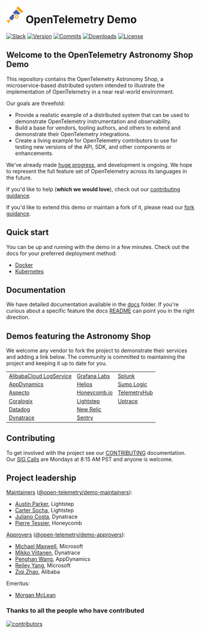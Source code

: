 # ![otel-photo](./docs/img/opentelemetry-logo-nav.png) OpenTelemetry Demo

[![Slack](https://img.shields.io/badge/slack-@cncf/otel/demo-brightgreen.svg?logo=slack)](https://cloud-native.slack.com/archives/C03B4CWV4DA)
[![Version](https://img.shields.io/github/v/release/open-telemetry/opentelemetry-demo?color=blueviolet)](https://github.com/open-telemetry/opentelemetry-demo/releases)
[![Commits](https://img.shields.io/github/commits-since/open-telemetry/opentelemetry-demo/latest?color=ff69b4&include_prereleases)](https://github.com/open-telemetry/opentelemetry-demo/graphs/commit-activity)
[![Downloads](https://img.shields.io/docker/pulls/otel/demo)](https://hub.docker.com/r/otel/demo)
[![License](https://img.shields.io/badge/License-Apache_2.0-blue.svg?color=red)](https://github.com/open-telemetry/opentelemetry-demo/blob/main/LICENSE)

## Welcome to the OpenTelemetry Astronomy Shop Demo

This repository contains the OpenTelemetry Astronomy Shop, a microservice-based
distributed system intended to illustrate the implementation of OpenTelemetry in
a near real-world environment.

Our goals are threefold:

- Provide a realistic example of a distributed system that can be used to
  demonstrate OpenTelemetry instrumentation and observability.
- Build a base for vendors, tooling authors, and others to extend and
  demonstrate their OpenTelemetry integrations.
- Create a living example for OpenTelemetry contributors to use for testing new
  versions of the API, SDK, and other components or enhancements.

We've already made [huge
progress](https://github.com/open-telemetry/opentelemetry-demo/blob/main/CHANGELOG.md),
and development is ongoing. We hope to represent the full feature set of
OpenTelemetry across its languages in the future.

If you'd like to help (**which we would love**), check out our [contributing
guidance](./CONTRIBUTING.md).

If you'd like to extend this demo or maintain a fork of it, please read our
[fork guidance](./docs/forking.md).

## Quick start

You can be up and running with the demo in a few minutes. Check out the docs for
your preferred deployment method:

- [Docker](./docs/docker_deployment.md)
- [Kubernetes](./docs/kubernetes_deployment.md)

## Documentation

We have detailed documentation available in the [docs](./docs/) folder. If you're
curious about a specific feature the docs [README](./docs/README.md) can point
you in the right direction.

## Demos featuring the Astronomy Shop

We welcome any vendor to fork the project to demonstrate their services and
adding a link below. The community is committed to maintaining the project and
keeping it up to date for you.

|                                                                                                                   |                                                                   |                                                                                              |
| ----------------------------------------------------------------------------------------------------------------- | ----------------------------------------------------------------- | -------------------------------------------------------------------------------------------- |
| [AlibabaCloud LogService](https://github.com/aliyun-sls/opentelemetry-demo)                                       | [Grafana Labs](https://github.com/grafana/opentelemetry-demo)     | [Splunk](https://github.com/signalfx/opentelemetry-demo)                                     |
| [AppDynamics](https://www.appdynamics.com/blog/cloud/how-to-observe-opentelemetry-demo-app-in-appdynamics-cloud/) | [Helios](https://otelsandbox.gethelios.dev)                       | [Sumo Logic](https://www.sumologic.com/blog/common-opentelemetry-demo-application/)          |
| [Aspecto](https://github.com/aspecto-io/opentelemetry-demo)                                                       | [Honeycomb.io](https://github.com/honeycombio/opentelemetry-demo) | [TelemetryHub](https://github.com/TelemetryHub/opentelemetry-demo/tree/telemetryhub-backend) |
| [Coralogix](https://coralogix.com/blog/configure-otel-demo-send-telemetry-data-coralogix)                         | [Lightstep](https://github.com/lightstep/opentelemetry-demo)      | [Uptrace](https://github.com/uptrace/uptrace/tree/master/example/opentelemetry-demo)         |
| [Datadog](https://github.com/DataDog/opentelemetry-demo)                                                          | [New Relic](https://github.com/newrelic/opentelemetry-demo)       |                                                                                              |
| [Dynatrace](https://www.dynatrace.com/news/blog/opentelemetry-demo-application-with-dynatrace/)                   | [Sentry](https://github.com/getsentry/opentelemetry-demo)         |                                                                                              |

## Contributing

To get involved with the project see our [CONTRIBUTING](CONTRIBUTING.md)
documentation. Our [SIG Calls](CONTRIBUTING.md#join-a-sig-call) are Mondays at
8:15 AM PST and anyone is welcome.

## Project leadership

[Maintainers](https://github.com/open-telemetry/community/blob/main/community-membership.md#maintainer)
([@open-telemetry/demo-maintainers](https://github.com/orgs/open-telemetry/teams/demo-maintainers)):

- [Austin Parker](https://github.com/austinlparker), Lightstep
- [Carter Socha](https://github.com/cartersocha), Lightstep
- [Juliano Costa](https://github.com/julianocosta89), Dynatrace
- [Pierre Tessier](https://github.com/puckpuck), Honeycomb

[Approvers](https://github.com/open-telemetry/community/blob/main/community-membership.md#approver)
([@open-telemetry/demo-approvers](https://github.com/orgs/open-telemetry/teams/demo-approvers)):

- [Michael Maxwell](https://github.com/mic-max), Microsoft
- [Mikko Viitanen](https://github.com/mviitane), Dynatrace
- [Penghan Wang](https://github.com/wph95), AppDynamics
- [Reiley Yang](https://github.com/reyang), Microsoft
- [Ziqi Zhao](https://github.com/fatsheep9146), Alibaba

Emeritus:

- [Morgan McLean](https://github.com/mtwo)

### Thanks to all the people who have contributed

[![contributors](https://contributors-img.web.app/image?repo=open-telemetry/opentelemetry-demo)](https://github.com/open-telemetry/opentelemetry-demo/graphs/contributors)
